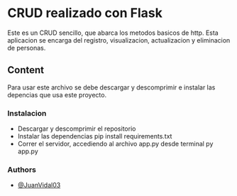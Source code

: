 # CRUD realizado con Flask

Este es un CRUD sencillo, que abarca los metodos basicos de http. Esta aplicacion se encarga del registro, visualizacion, actualizacion y eliminacion de personas.
## Content
Para usar este archivo se debe descargar y descomprimir e instalar las depencias que usa este proyecto.
### Instalacion
- Descargar y descomprimir el repositorio
- Instalar las dependencias
pip install requirements.txt
- Correr el servidor, accediendo al archivo app.py desde terminal
py app.py
### Authors

- [@JuanVidal03](https://github.com/JuanVidal03)